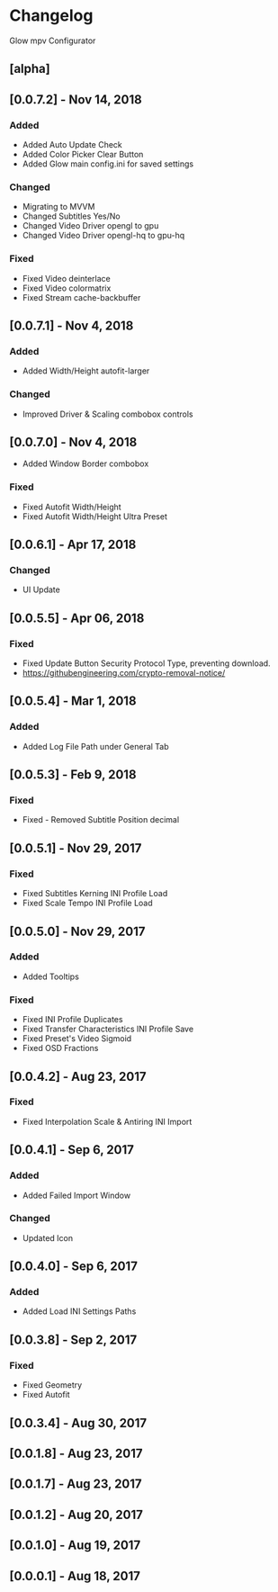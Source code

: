 # Changelog

Glow mpv Configurator

## [alpha]

## [0.0.7.2] - Nov 14, 2018
### Added
- Added Auto Update Check
- Added Color Picker Clear Button
- Added Glow main config.ini for saved settings

### Changed
- Migrating to MVVM
- Changed Subtitles Yes/No
- Changed Video Driver opengl to gpu
- Changed Video Driver opengl-hq to gpu-hq

### Fixed
- Fixed Video deinterlace
- Fixed Video colormatrix
- Fixed Stream cache-backbuffer

## [0.0.7.1] - Nov 4, 2018
### Added
- Added Width/Height autofit-larger

### Changed
- Improved Driver & Scaling combobox controls

## [0.0.7.0] - Nov 4, 2018
- Added Window Border combobox

### Fixed
- Fixed Autofit Width/Height
- Fixed Autofit Width/Height Ultra Preset

## [0.0.6.1] - Apr 17, 2018
### Changed
- UI Update

## [0.0.5.5] - Apr 06, 2018
### Fixed
- Fixed Update Button Security Protocol Type, preventing download. 
- https://githubengineering.com/crypto-removal-notice/

## [0.0.5.4] - Mar 1, 2018
### Added
- Added Log File Path under General Tab

## [0.0.5.3] - Feb 9, 2018
### Fixed
- Fixed - Removed Subtitle Position decimal

## [0.0.5.1] - Nov 29, 2017
### Fixed
- Fixed Subtitles Kerning INI Profile Load
- Fixed Scale Tempo INI Profile Load

## [0.0.5.0] - Nov 29, 2017
### Added
- Added Tooltips

### Fixed
- Fixed INI Profile Duplicates
- Fixed Transfer Characteristics INI Profile Save
- Fixed Preset's Video Sigmoid
- Fixed OSD Fractions

## [0.0.4.2] - Aug 23, 2017
### Fixed
- Fixed Interpolation Scale & Antiring INI Import

## [0.0.4.1] - Sep 6, 2017
### Added
- Added Failed Import Window

### Changed
- Updated Icon

## [0.0.4.0] - Sep 6, 2017
### Added
- Added Load INI Settings Paths

## [0.0.3.8] - Sep 2, 2017
### Fixed
- Fixed Geometry
- Fixed Autofit

## [0.0.3.4] - Aug 30, 2017

## [0.0.1.8] - Aug 23, 2017

## [0.0.1.7] - Aug 23, 2017

## [0.0.1.2] - Aug 20, 2017

## [0.0.1.0] - Aug 19, 2017

## [0.0.0.1] - Aug 18, 2017
